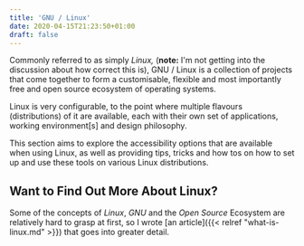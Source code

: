 ```yaml
---
title: 'GNU / Linux'
date: 2020-04-15T21:23:50+01:00
draft: false
---
```


Commonly referred to as simply _Linux,_ (**note:** I'm not getting into
the discussion about how correct this is), GNU / Linux is a collection
of projects that come together to form a customisable, flexible and most
importantly free and open source ecosystem of operating systems.

Linux is very configurable, to the point where multiple flavours
(distributions) of it are available, each with their own set of
applications, working environment\[s\] and design philosophy.

This section aims to explore the accessibility options that are
available when using Linux, as well as providing tips, tricks and how
tos on how to set up and use these tools on various Linux distributions.

## Want to Find Out More About Linux?

Some of the concepts of _Linux_, _GNU_ and the _Open Source_
Ecosystem are relatively hard to grasp at first, so I wrote
[an article]({{< relref "what-is-linux.md" >}}) that goes into greater detail.
